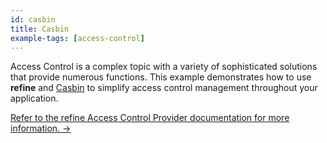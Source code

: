 ```yaml
---
id: casbin
title: Casbin
example-tags: [access-control]
---
```


Access Control is a complex topic with a variety of sophisticated solutions that provide numerous functions. This example demonstrates how to use **refine** and [Casbin](https://casbin.org/) to simplify access control management throughout your application.

[Refer to the refine Access Control Provider documentation for more information. →](/docs/api-reference/core/providers/accessControl-provider/)

<CodeSandboxExample path="access-control-casbin" />
